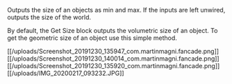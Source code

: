 Outputs the size of an objects as min and max.
If the inputs are left unwired, outputs the size of the world.

By default, the Get Size block outputs the volumetric size of an object. To get the geometric size of an object use this simple method.

[[/uploads/Screenshot_20191230_135947_com.martinmagni.fancade.png]]
[[/uploads/Screenshot_20191230_140014_com.martinmagni.fancade.png]]
[[/uploads/Screenshot_20191230_135920_com.martinmagni.fancade.png]]
[[/uploads/IMG_20200217_093232.JPG]]